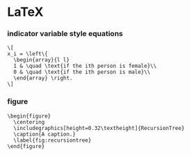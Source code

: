 # LaTeX

### indicator variable style equations

    \[
    x_i = \left\{
      \begin{array}{l l}
      1 & \quad \text{if the ith person is female}\\
      0 & \quad \text{if the ith person is male}\\
      \end{array} \right.
    \]

### figure

    \begin{figure}
      \centering
      \includegraphics[height=0.32\textheight]{RecursionTree}
      \caption{A caption.}
      \label{fig:recursiontree}
    \end{figure}

